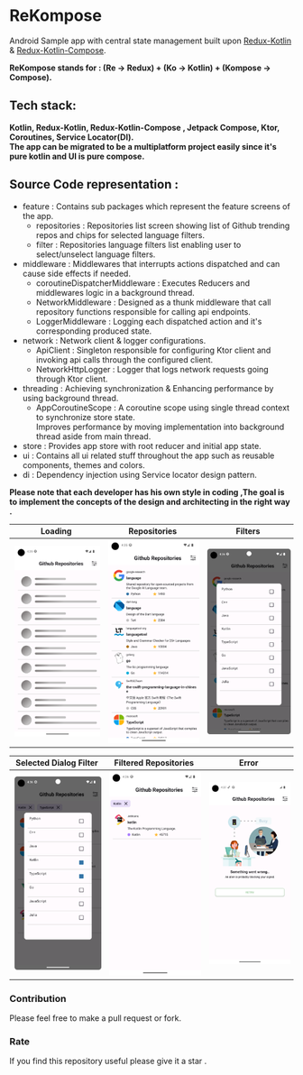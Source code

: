 # ReKompose
Android Sample app with central state management built upon [Redux-Kotlin](https://github.com/reduxkotlin/redux-kotlin) & [Redux-Kotlin-Compose](https://github.com/reduxkotlin/redux-kotlin-compose).

**ReKompose stands for : (Re -> Redux) + (Ko -> Kotlin) + (Kompose -> Compose).**

##  Tech stack:

**Kotlin, Redux-Kotlin, Redux-Kotlin-Compose , Jetpack Compose, Ktor, Coroutines, Service Locator(DI).<br />
The app can be migrated to be a multiplatform project easily since it's pure kotlin and UI is pure compose.**

##  Source Code representation :

- feature : Contains sub packages which represent the feature screens of the app.
  - repositories : Repositories list screen showing list of Github trending repos and chips for selected language filters.
  - filter : Repositories language filters list enabling user to select/unselect language filters.
- middleware : Middlewares that interrupts actions dispatched and can cause side effects if needed.
  - coroutineDispatcherMiddleware : Executes Reducers and middlewares logic in a background thread. 
  - NetworkMiddleware : Designed as a thunk middleware that call repository functions responsible for calling api endpoints. 
  - LoggerMiddleware : Logging each dispatched action and it's corresponding produced state.
- network : Network client & logger configurations.
  - ApiClient : Singleton responsible for configuring Ktor client and invoking api calls through the configured client.
  - NetworkHttpLogger : Logger that logs network requests going through Ktor client.
- threading : Achieving synchronization & Enhancing performance by using background thread.
  - AppCoroutineScope : A coroutine scope using single thread context to synchronize store state. <br />
    Improves performance by moving implementation into background thread aside from main thread. 
- store : Provides app store with root reducer and initial app state.
- ui : Contains all ui related stuff throughout the app such as reusable components, themes and colors.
- di : Dependency injection using Service locator design pattern.

**Please note that each developer has his own style in coding ,The goal is to implement the concepts of the design and architecting in the right way .**


| Loading| Repositories | Filters |
|:-----:|:--------:|:--------:|
| <img src="loading_shimmer.png" width="200" hspace="2" alt="loading" /> | <img src="repositories.png" width="200" hspace="2" alt="repositories" /> |<img src="filters_list.png" width="200" hspace="2" alt="filters list" /> |

| Selected Dialog Filter | Filtered Repositories | Error |
|:-----:|:--------:|:--------:|
| <img src="filters_dialog_selected.png" width="200" hspace="2" alt="filters dialog" /> | <img src="repositories_list_with_filter.png" width="200" hspace="2" alt="filtered" /> |<img src="error_screen.png" width="200" hspace="2" alt="error" /> |

### Contribution

Please feel free to make a pull request or fork.

### Rate

If you find this repository useful please give it a star .
